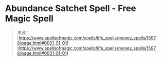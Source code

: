 <!--yml
category: 未分类
date: 2024-06-12 18:55:50
-->

# Abundance Satchet Spell - Free Magic Spell

> 来源：[https://www.spellsofmagic.com/spells/life_spells/money_spells/15978/page.html#0001-01-01](https://www.spellsofmagic.com/spells/life_spells/money_spells/15978/page.html#0001-01-01)